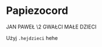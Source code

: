 <div>
  <h1>Papiezocord</h1>
  <p>JAN PAWEŁ \2 GWAŁCI MAŁE DZIECI</p>
  <p>Użyj <code>.hejdzieci</code> hehe</p>
</div>
